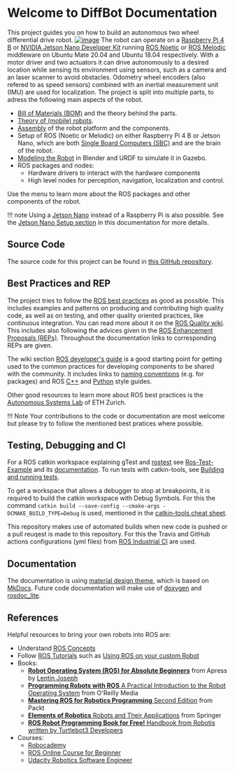 # Welcome to DiffBot Documentation

This project guides you on how to build an autonomous two wheel differential drive robot. [![image](https://img.shields.io/github/stars/fjp/diffbot?style=social)](https://github.com/fjp/diffbot)
The robot can operate on a [Raspberry Pi 4 B](https://de.aliexpress.com/item/32858825148.html?spm=a2g0o.productlist.0.0.5d232e8bvlKM7l&algo_pvid=2c45d347-5783-49a6-a0a8-f104d0b78232&algo_expid=2c45d347-5783-49a6-a0a8-f104d0b78232-0&btsid=0100feb4-37d7-453a-8ff8-47a0e2fbdef7&ws_ab_test=searchweb0_0,searchweb201602_9,searchweb201603_52) or [NVIDIA Jetson Nano Developer Kit](https://developer.nvidia.com/embedded/jetson-nano-developer-kit) 
running [ROS Noetic](http://wiki.ros.org/noetic) or [ROS Melodic](http://wiki.ros.org/melodic) middleware on Ubuntu Mate 20.04 and Ubuntu 18.04 respectively.
With a motor driver and two actuators it can drive autonomously to a desired location while sensing its environment using sensors, 
such as a camera and an laser scanner to avoid obstacles. Odometry wheel encoders (also refered to as speed sensors) 
combined with an inertial measurement unit (IMU) are used for localization.
The project is split into multiple parts, to adress the following main aspects of the robot.

- [Bill of Materials (BOM)](./components.md) and the theory behind the parts.
- [Theory of (mobile) robots](./theory/robotics.md).
- [Assembly](/projects/diffbot/assembly/) of the robot platform and the components.
- Setup of ROS (Noetic or Melodic) on either Raspberry Pi 4 B or Jetson Nano, 
  which are both [Single Board Computers (SBC)](https://en.wikipedia.org/wiki/Single-board_computer) and are the brain of the robot.
- [Modeling the Robot](/projects/diffbot/URDF) in Blender and URDF to simulate it in Gazebo.
- ROS packages and nodes: 
  - Hardware drivers to interact with the hardware components
  - High level nodes for perception, navigation, localization and control.

Use the menu to learn more about the ROS packages and other components of the robot.

!!! note
    Using a [Jetson Nano](https://developer.nvidia.com/embedded/jetson-nano-developer-kit) instead of a Raspberry Pi is also possible.
    See the [Jetson Nano Setup section](./jetson-nano-setup.md) in this documentation for more details.


## Source Code

The source code for this project can be found in [this GitHub repository](https://github.com/fjp/diffbot).

## Best Practices and REP

The project tries to follow the [ROS best practices](http://wiki.ros.org/Tutorials/Best%20Practices) as good as possible. 
This includes examples and patterns on producing and contributing high quality code, 
as well as on testing, and other quality oriented practices, like continuous integration. 
You can read more about it on the [ROS Quality wiki](http://wiki.ros.org/Quality). This includes also following the advices given
in the [ROS Enhancement Proposals (REPs)](https://www.ros.org/reps/rep-0000.html). Throughout the documentation links to corresponding REPs are given.

The wiki section [ROS developer's guide](http://wiki.ros.org/DevelopersGuide) is a good starting point for getting used to the common practices for developing components to be shared with the community. It includes links to [naming conventions](http://wiki.ros.org/ROS/Patterns/Conventions#Naming_ROS_Resources) (e.g. for packages) and ROS [C++](http://wiki.ros.org/CppStyleGuide) and [Python](http://wiki.ros.org/PyStyleGuide) style guides.

Other good resources to learn more about ROS best practices is the [Autonomous Systems Lab](https://github.com/ethz-asl/ros_best_practices/wiki) of ETH Zurich.

!!! Note
    Your contributions to the code or documentation are most welcome but please try to follow the mentioned best pratices where possible.

## Testing, Debugging and CI

For a ROS catkin workspace explaining gTest and [rostest](http://wiki.ros.org/rostest) see [Ros-Test-Example](https://github.com/steup/Ros-Test-Example) and its [documentation](https://github.com/steup/Ros-Test-Example/blob/master/src/cars/doc/slides/slides.pdf).
To run tests with catkin-tools, see [Building and running tests](https://catkin-tools.readthedocs.io/en/latest/verbs/catkin_build.html#building-and-running-tests).

To get a workspace that allows a debugger to stop at breakpoints, it is required to build the catkin workspace with Debug Symbols. 
For this the command `catkin build --save-config --cmake-args -DCMAKE_BUILD_TYPE=Debug` is used, mentioned in the [catkin-tools cheat sheet](https://catkin-tools.readthedocs.io/en/latest/cheat_sheet.html).


This repository makes use of automated builds when new code is pushed or a pull reuqest is made to this repository.
For this the Travis and GitHub actions configurations (yml files) from [ROS Industrial CI](https://github.com/ros-industrial/industrial_ci) are used.

## Documentation

The documentation is using [material design theme](https://squidfunk.github.io/mkdocs-material/), which is based on [MkDocs](https://www.mkdocs.org/).
Future code documentation will make use of [doxygen](http://wiki.ros.org/Doxygen) and [rosdoc_lite](http://wiki.ros.org/rosdoc_lite).

## References

Helpful resources to bring your own robots into ROS are:

- Understand [ROS Concepts](https://wiki.ros.org/ROS/Concepts)
- Follow [ROS Tutorials](http://wiki.ros.org/ROS/Tutorials) such as [Using ROS on your custom Robot](http://wiki.ros.org/ROS/Tutorials#Using_ROS_on_your_custom_Robot)
- Books:
  - [**Robot Operating System (ROS) for Absolute Beginners**](https://link.springer.com/book/10.1007/978-1-4842-3405-1) from Apress by [Lentin Joseph](https://lentinjoseph.com/)
  - [**Programming Robots with ROS** A Practical Introduction to the Robot Operating System](http://shop.oreilly.com/product/0636920024736.do) from O'Reilly Media
  - [**Mastering ROS for Robotics Programming** Second Edition](https://www.packtpub.com/eu/hardware-and-creative/mastering-ros-robotics-programming-second-edition) from Packt
  - [**Elements of Robotics** Robots and Their Applications](https://www.springer.com/de/book/9783319625324) from Springer
  - [**ROS Robot Programming Book for Free!** Handbook from Robotis written by Turtlebot3 Developers](https://community.robotsource.org/t/download-the-ros-robot-programming-book-for-free/51)
- Courses:
  - [Robocademy](https://robocademy.com/)
  - [ROS Online Course for Beginner](https://discourse.ros.org/t/new-ros-online-course-for-beginner/5320)
  - [Udacity Robotics Software Engineer](https://www.udacity.com/course/robotics-software-engineer--nd209)
